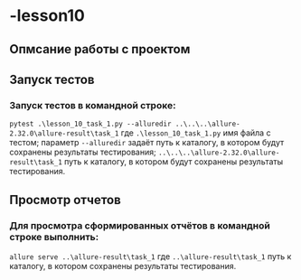 # -lesson10
## Опмсание работы с проектом
## Запуск тестов
### Запуск тестов в командной строке:
`pytest .\lesson_10_task_1.py --alluredir ..\..\..\allure-2.32.0\allure-result\task_1`
где `.\lesson_10_task_1.py` имя файла с тестом; 
параметр `--alluredir` задаёт путь к каталогу, в котором будут сохранены результаты тестирования;
`..\..\..\allure-2.32.0\allure-result\task_1` путь к каталогу, в котором будут сохранены результаты тестирования.
## Просмотр отчетов
### Для просмотра сформированных отчётов в командной строке выполнить:
`allure serve ..\allure-result\task_1`
где `..\allure-result\task_1` путь к каталогу, в котором сохранены результаты тестирования.
